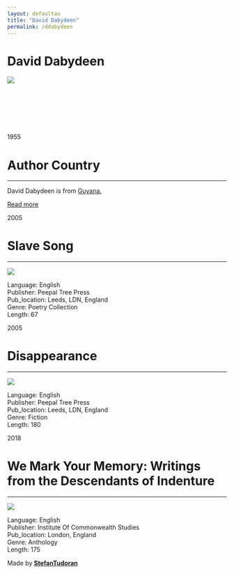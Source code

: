 ```yaml
---
layout: defaultau
title: "David Dabydeen"
permalink: /ddabydeen
---
```

<!-- partial:index.partial.html -->
<div class="content">
    <h1>David Dabydeen</h1>
    <div class="quote">
        <div><img src="https://images.gr-assets.com/authors/1442517606p5/376637.jpg" class="logo"></div>
    </div>
    <div class="timeline">
        <div style="padding-bottom:100px;"></div>
        <div class="block">
            <div class="date right"><p class="right"> 1955 </p></div>
            <div class="dot"></div>
            <div class="left first">
            <div class="author_country">
                <h1>Author Country</h1><hr>
          <div class="aclocation">  <p>David Dabydeen is from <a href="http://localhost:4000/62">Guyana.</a></p></div>
              <div class="acreadmore">  <a href="https://en.wikipedia.org/wiki/David_Dabydeen" target="_blank">Read more</a></div>
            </div>
            </div>
        </div>
        <div class="block">
            <div class="date left"><p class="left">2005</p></div>
            <div class="dot"></div>
            <div class="right">
                <h1>Slave Song</h1><hr>
                <p><img src="https://m.media-amazon.com/images/I/51N6X6HYFKL._SX328_BO1,204,203,200_.jpg"></p>
                <p>
                Language: English<br/>
                Publisher: Peepal Tree Press<br/>
                Pub_location: Leeds, LDN, England<br/>
                Genre: Poetry Collection<br/>
                Length: 67</p>
            </div>
        </div>
        <div class="block">
            <div class="date right"><p class="right">2005</p></div>
            <div class="dot"></div>
            <div class="left hide">
                <h1>Disappearance</h1><hr>
                <p><img src="https://m.media-amazon.com/images/I/51WHPH1CVXL._SX328_BO1,204,203,200_.jpg"></p>
                <p>Language: English<br/>
                Publisher: Peepal Tree Press<br/>
                Pub_location: Leeds, LDN, England<br/>
                Genre: Fiction<br/>
                Length: 180</p>
            </div>
        </div>
        <div class="block">
            <div class="date left"><p class="left">2018</p></div>
            <div class="dot"></div>
            <div class="right hide">
                <h1>We Mark Your Memory: Writings from the Descendants of Indenture</h1><hr>
                <p><img src="https://m.media-amazon.com/images/I/51iM0cxF+tL._SX331_BO1,204,203,200_.jpg"></p>
                <p>Language: English<br/>
                Publisher: Institute Of Commonwealth Studies<br/>
                Pub_location: London, England<br/>
                Genre: Anthology<br/>
                Length: 175</p>
            </div>
        </div>
        <div id="footer">
        <p id="copyright">Made by&nbsp;<strong><a href="https://www.linkedin.com/in/nicolae-stefan-tudoran-b02291127/" target="_blank">StefanTudoran</a></strong></p>
    </div>
</div>
<!-- partial -->
  <script src='https://cdnjs.cloudflare.com/ajax/libs/jquery/3.1.1/jquery.min.js'></script><script  src="assets/js/authorscript.js"></script>
